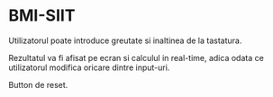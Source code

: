 # BMI-SIIT

Utilizatorul poate introduce greutate si inaltinea de la tastatura.

Rezultatul va fi afisat pe ecran si calculul in real-time, adica odata ce utilizatorul modifica oricare dintre input-uri.

Button de reset.

